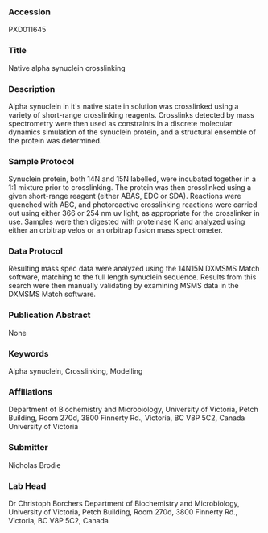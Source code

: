 ### Accession
PXD011645

### Title
Native alpha synuclein crosslinking

### Description
Alpha synuclein in it's native state in solution was crosslinked using a variety of short-range crosslinking reagents. Crosslinks detected by mass spectrometry were then used as constraints in a discrete molecular dynamics simulation of the synuclein protein, and a structural ensemble of the protein was determined.

### Sample Protocol
Synuclein protein, both 14N and 15N labelled, were incubated together in a 1:1 mixture prior to crosslinking. The protein was then crosslinked using a given short-range reagent (either ABAS, EDC or SDA). Reactions were quenched with ABC, and photoreactive crosslinking reactions were carried out using either 366 or 254 nm uv light, as appropriate for the crosslinker in use. Samples were then digested with proteinase K and analyzed using either an orbitrap velos or an orbitrap fusion mass spectrometer.

### Data Protocol
Resulting mass spec data were analyzed using the 14N15N DXMSMS Match software, matching to the full length synuclein sequence. Results from this search were then manually validating by examining MSMS data in the DXMSMS Match software.

### Publication Abstract
None

### Keywords
Alpha synuclein, Crosslinking, Modelling

### Affiliations
Department of Biochemistry and Microbiology, University of Victoria, Petch Building, Room 270d, 3800 Finnerty Rd., Victoria, BC V8P 5C2, Canada
University of Victoria

### Submitter
Nicholas Brodie

### Lab Head
Dr Christoph Borchers
Department of Biochemistry and Microbiology, University of Victoria, Petch Building, Room 270d, 3800 Finnerty Rd., Victoria, BC V8P 5C2, Canada


